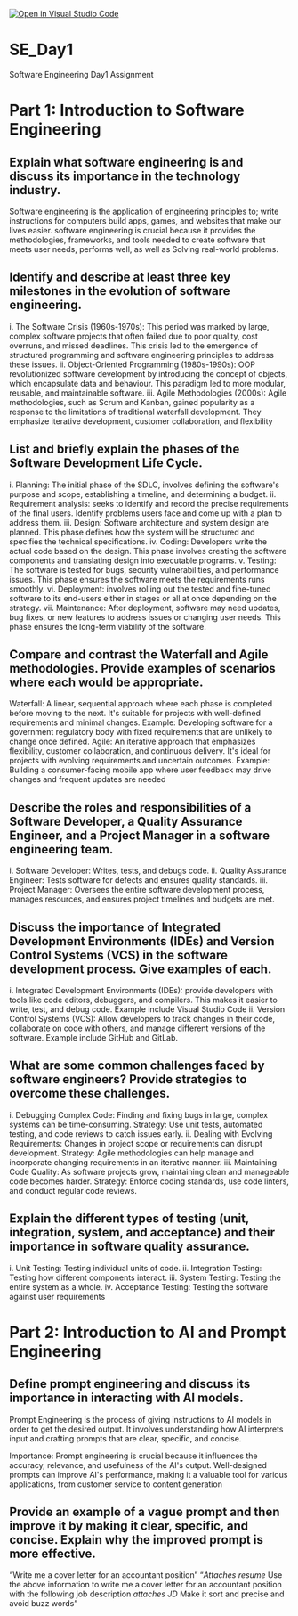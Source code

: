 [![Open in Visual Studio Code](https://classroom.github.com/assets/open-in-vscode-2e0aaae1b6195c2367325f4f02e2d04e9abb55f0b24a779b69b11b9e10269abc.svg)](https://classroom.github.com/online_ide?assignment_repo_id=17239097&assignment_repo_type=AssignmentRepo)
# SE_Day1
Software Engineering Day1 Assignment

# Part 1: Introduction to Software Engineering

## Explain what software engineering is and discuss its importance in the technology industry.

Software engineering is the application of engineering principles to; write instructions for computers build apps, games, and websites that make our lives easier.
software engineering is crucial because it provides the methodologies, frameworks, and tools needed to create software that meets user needs, performs well, as well as Solving real-world problems.

## Identify and describe at least three key milestones in the evolution of software engineering.
i.	The Software Crisis (1960s-1970s): This period was marked by large, complex software projects that often failed due to poor quality, cost overruns, and missed deadlines. This crisis led to the emergence of structured programming and software engineering principles to address these issues.
ii.	Object-Oriented Programming (1980s-1990s): OOP revolutionized software development by introducing the concept of objects, which encapsulate data and behaviour. This paradigm led to more modular, reusable, and maintainable software.
iii.	Agile Methodologies (2000s): Agile methodologies, such as Scrum and Kanban, gained popularity as a response to the limitations of traditional waterfall development. They emphasize iterative development, customer collaboration, and flexibility


## List and briefly explain the phases of the Software Development Life Cycle.

i.	Planning: The initial phase of the SDLC, involves defining the software's purpose and scope, establishing a timeline, and determining a budget. 
ii.	Requirement analysis: seeks to identify and record the precise requirements of the final users. Identify problems users face and come up with a plan to address them. 
iii.	Design: Software architecture and system design are planned. This phase defines how the system will be structured and specifies the technical specifications. 
iv.	Coding: Developers write the actual code based on the design. This phase involves creating the software components and translating design into executable programs. 
v.	Testing: The software is tested for bugs, security vulnerabilities, and performance issues. This phase ensures the software meets the requirements runs smoothly. 
vi.	Deployment: involves rolling out the tested and fine-tuned software to its end-users either in stages or all at once depending on the strategy. 
vii.	Maintenance: After deployment, software may need updates, bug fixes, or new features to address issues or changing user needs. This phase ensures the long-term viability of the software.

## Compare and contrast the Waterfall and Agile methodologies. Provide examples of scenarios where each would be appropriate.

Waterfall: A linear, sequential approach where each phase is completed before moving to the next. It's suitable for projects with well-defined requirements and minimal changes.
Example: Developing software for a government regulatory body with fixed requirements that are unlikely to change once defined.
Agile: An iterative approach that emphasizes flexibility, customer collaboration, and continuous delivery. It's ideal for projects with evolving requirements and uncertain outcomes.
Example: Building a consumer-facing mobile app where user feedback may drive changes and frequent updates are needed

## Describe the roles and responsibilities of a Software Developer, a Quality Assurance Engineer, and a Project Manager in a software engineering team.

i.	Software Developer: Writes, tests, and debugs code.
ii.	Quality Assurance Engineer: Tests software for defects and ensures quality standards.
iii.	Project Manager: Oversees the entire software development process, manages resources, and ensures project timelines and budgets are met.

## Discuss the importance of Integrated Development Environments (IDEs) and Version Control Systems (VCS) in the software development process. Give examples of each.
i.	Integrated Development Environments (IDEs): provide developers with tools like code editors, debuggers, and compilers. This makes it easier to write, test, and debug code. Example include Visual Studio Code
ii.	Version Control Systems (VCS): Allow developers to track changes in their code, collaborate on code with others, and manage different versions of the software. Example include GitHub and GitLab.


## What are some common challenges faced by software engineers? Provide strategies to overcome these challenges.
i.	Debugging Complex Code: Finding and fixing bugs in large, complex systems can be time-consuming. Strategy: Use unit tests, automated testing, and code reviews to catch issues early.
ii.	Dealing with Evolving Requirements: Changes in project scope or requirements can disrupt development. Strategy: Agile methodologies can help manage and incorporate changing requirements in an iterative manner.
iii.	Maintaining Code Quality: As software projects grow, maintaining clean and manageable code becomes harder. Strategy: Enforce coding standards, use code linters, and conduct regular code reviews.


## Explain the different types of testing (unit, integration, system, and acceptance) and their importance in software quality assurance.
i.	Unit Testing: Testing individual units of code.
ii.	Integration Testing: Testing how different components interact.
iii.	System Testing: Testing the entire system as a whole.
iv.	Acceptance Testing: Testing the software against user requirements


# Part 2: Introduction to AI and Prompt Engineering


## Define prompt engineering and discuss its importance in interacting with AI models.
Prompt Engineering is the process of giving instructions to AI models in order to get the desired output. It involves understanding how AI interprets input and crafting prompts that are clear, specific, and concise.

Importance: Prompt engineering is crucial because it influences the accuracy, relevance, and usefulness of the AI's output. Well-designed prompts can improve AI's performance, making it a valuable tool for various applications, from customer service to content generation

## Provide an example of a vague prompt and then improve it by making it clear, specific, and concise. Explain why the improved prompt is more effective.
“Write me a cover letter for an accountant position”
“*Attaches resume* Use the above information to write me a cover letter for an accountant position with the following job description *attaches JD* Make it sort and precise and avoid buzz words”
